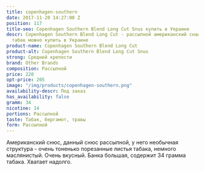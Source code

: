 ```yaml
---
title: copenhagen-southern
date: 2017-11-20 14:27:00 Z
position: 117
title-seo: Copenhagen Southern Blend Long Cut Snus купить в Украине
descr: Copenhagen Southern Blend Long Cut - рассыпной американский снафф, жевательный
  табак можно купить в Украине
product-name: Copenhagen Southern Blend Long Cut
product-alt: Copenhagen Southern Blend Long Cut Snus
strong: Средней крепости
brand: Other Brands
composition: Рассыпной
price: 220
opt-price: 205
image: "/img/products/copenhagen-southern.png"
availability-descr: Под заказ
has_availability: false
gramm: 34
nicotine: 14
portions: Рассыпной
taste: Табак, бергамот, травы
form: Рассыпной
---
```


Американский снюс, данный снюс рассыпной, у него необычная структура - очень тоненько порезанные листья табака, немного маслянистый. Очень вкусный.
Банка большая, содержит 34 грамма табака. Хватает надолго.